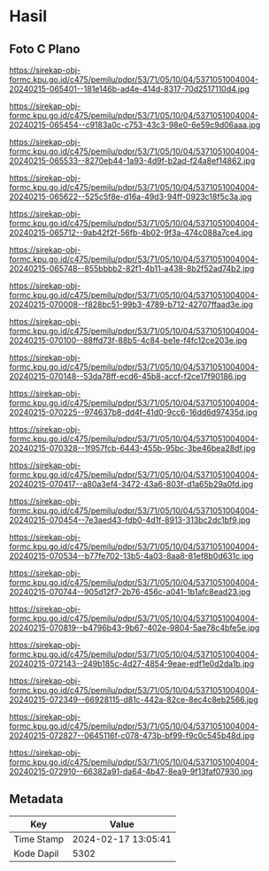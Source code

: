 # Hasil

## Foto C Plano

https://sirekap-obj-formc.kpu.go.id/c475/pemilu/pdpr/53/71/05/10/04/5371051004004-20240215-065401--181e146b-ad4e-414d-8317-70d2517110d4.jpg

https://sirekap-obj-formc.kpu.go.id/c475/pemilu/pdpr/53/71/05/10/04/5371051004004-20240215-065454--c9183a0c-c753-43c3-98e0-6e59c9d06aaa.jpg

https://sirekap-obj-formc.kpu.go.id/c475/pemilu/pdpr/53/71/05/10/04/5371051004004-20240215-065533--8270eb44-1a93-4d9f-b2ad-f24a8ef14862.jpg

https://sirekap-obj-formc.kpu.go.id/c475/pemilu/pdpr/53/71/05/10/04/5371051004004-20240215-065622--525c5f8e-d16a-49d3-94ff-0923c18f5c3a.jpg

https://sirekap-obj-formc.kpu.go.id/c475/pemilu/pdpr/53/71/05/10/04/5371051004004-20240215-065712--9ab42f2f-56fb-4b02-9f3a-474c088a7ce4.jpg

https://sirekap-obj-formc.kpu.go.id/c475/pemilu/pdpr/53/71/05/10/04/5371051004004-20240215-065748--855bbbb2-82f1-4b11-a438-8b2f52ad74b2.jpg

https://sirekap-obj-formc.kpu.go.id/c475/pemilu/pdpr/53/71/05/10/04/5371051004004-20240215-070008--f828bc51-99b3-4789-b712-42707ffaad3e.jpg

https://sirekap-obj-formc.kpu.go.id/c475/pemilu/pdpr/53/71/05/10/04/5371051004004-20240215-070100--88ffd73f-88b5-4c84-be1e-f4fc12ce203e.jpg

https://sirekap-obj-formc.kpu.go.id/c475/pemilu/pdpr/53/71/05/10/04/5371051004004-20240215-070148--53da78ff-ecd6-45b8-accf-f2ce17f90186.jpg

https://sirekap-obj-formc.kpu.go.id/c475/pemilu/pdpr/53/71/05/10/04/5371051004004-20240215-070225--974637b8-dd4f-41d0-9cc6-16dd6d97435d.jpg

https://sirekap-obj-formc.kpu.go.id/c475/pemilu/pdpr/53/71/05/10/04/5371051004004-20240215-070328--1f957fcb-6443-455b-95bc-3be46bea28df.jpg

https://sirekap-obj-formc.kpu.go.id/c475/pemilu/pdpr/53/71/05/10/04/5371051004004-20240215-070417--a80a3ef4-3472-43a6-803f-d1a65b29a0fd.jpg

https://sirekap-obj-formc.kpu.go.id/c475/pemilu/pdpr/53/71/05/10/04/5371051004004-20240215-070454--7e3aed43-fdb0-4d1f-8913-313bc2dc1bf9.jpg

https://sirekap-obj-formc.kpu.go.id/c475/pemilu/pdpr/53/71/05/10/04/5371051004004-20240215-070534--b77fe702-13b5-4a03-8aa8-81ef8b0d631c.jpg

https://sirekap-obj-formc.kpu.go.id/c475/pemilu/pdpr/53/71/05/10/04/5371051004004-20240215-070744--905d12f7-2b76-456c-a041-1b1afc8ead23.jpg

https://sirekap-obj-formc.kpu.go.id/c475/pemilu/pdpr/53/71/05/10/04/5371051004004-20240215-070819--b4796b43-9b67-402e-9804-5ae78c4bfe5e.jpg

https://sirekap-obj-formc.kpu.go.id/c475/pemilu/pdpr/53/71/05/10/04/5371051004004-20240215-072143--249b185c-4d27-4854-9eae-edf1e0d2da1b.jpg

https://sirekap-obj-formc.kpu.go.id/c475/pemilu/pdpr/53/71/05/10/04/5371051004004-20240215-072349--66928115-d81c-442a-82ce-8ec4c8eb2566.jpg

https://sirekap-obj-formc.kpu.go.id/c475/pemilu/pdpr/53/71/05/10/04/5371051004004-20240215-072827--0645116f-c078-473b-bf99-f9c0c545b48d.jpg

https://sirekap-obj-formc.kpu.go.id/c475/pemilu/pdpr/53/71/05/10/04/5371051004004-20240215-072910--66382a91-da64-4b47-8ea9-9f13faf07930.jpg


## Metadata

| Key        | Value               |
| ---------- | ------------------- |
| Time Stamp | 2024-02-17 13:05:41 |
| Kode Dapil | 5302                |



